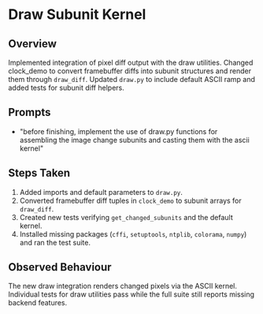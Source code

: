# Draw Subunit Kernel

## Overview
Implemented integration of pixel diff output with the draw utilities. Changed clock_demo to convert framebuffer diffs into subunit structures and render them through `draw_diff`. Updated `draw.py` to include default ASCII ramp and added tests for subunit diff helpers.

## Prompts
- "before finishing, implement the use of draw.py functions for assembling the image change subunits and casting them with the ascii kernel"

## Steps Taken
1. Added imports and default parameters to `draw.py`.
2. Converted framebuffer diff tuples in `clock_demo` to subunit arrays for `draw_diff`.
3. Created new tests verifying `get_changed_subunits` and the default kernel.
4. Installed missing packages (`cffi`, `setuptools`, `ntplib`, `colorama`, `numpy`) and ran the test suite.

## Observed Behaviour
The new draw integration renders changed pixels via the ASCII kernel. Individual tests for draw utilities pass while the full suite still reports missing backend features.

